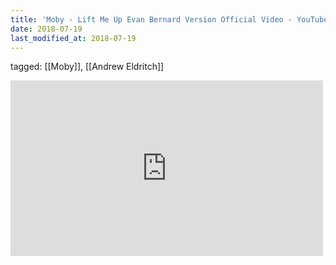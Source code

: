 ```yaml
---
title: 'Moby - Lift Me Up Evan Bernard Version Official Video - YouTube'
date: 2018-07-19
last_modified_at: 2018-07-19
---
```

tagged: [[Moby]], [[Andrew Eldritch]]
<iframe allow="accelerometer; autoplay; clipboard-write; encrypted-media; gyroscope; picture-in-picture" allowfullscreen="" frameborder="0" height="281" id="youtube_iframe" src="https://www.youtube.com/embed/pT_Y-eodTv4?feature=oembed&amp;enablejsapi=1&amp;origin=https://safe.txmblr.com&amp;wmode=opaque" width="500"></iframe>